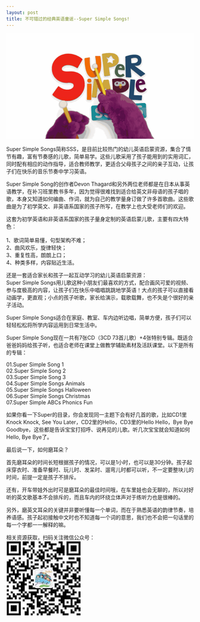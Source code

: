 ```yaml
---
layout: post
title: 不可错过的经典英语童谣--Super Simple Songs!
---
```


![Super Simple Songs_JoyBus.TK](/public/sss.gif)  
<p>
	Super Simple Songs简称SSS，是目前比较热门的幼儿英语启蒙资源，集合了情节有趣，富有节奏感的儿歌，简单易学。这些儿歌采用了孩子能用到的实用词汇，同时配有相应的动作指导，适合教师教学，更适合父母孩子之间的亲子互动，让孩子们在快乐的音乐节奏中学习英语。
</p>

<p>
	Super Simple Song的创作者Devon Thagard和另外两位老师都是在日本从事英语教学，在补习班里教书多年，因为觉得很难找到适合给英文非母语的孩子唱的歌，本身又知道如何编曲、作词，就为自己的教学量身订做了许多首歌曲。这些歌曲是为了初学英文、非英语系国家的孩子所写，在教学上也大受老师们的欢迎。
</p>

<p>
	这套为初学英语和非英语系国家的孩子量身定制的英语启蒙儿歌，主要有四大特色：<br /><br />
1、歌词简单易懂，句型架构不难；
<br />
	2、曲风欢乐，旋律轻快；
<br />
	3、重复性高，朗朗上口；
<br />
	4、种类多样，内容贴近生活。
</p>
<p>
	还是一套适合家长和孩子一起互动学习的幼儿英语启蒙资源：<br />
	Super Simple Songs用儿歌这种小朋友们最喜欢的方式，配合画风可爱的视频、参与度极高的内容，让孩子们在快乐中唱唱跳跳地学英语！大点的孩子可以直接看动画学，更直观；小点的孩子听歌，家长给演示，载歌载舞，也不失是个很好的亲子活动。
</p>
<p>
	Super
Simple Songs适合在家庭、教室、车内边听边唱，简单方便，孩子们可以轻轻松松将所学内容运用到日常生活中。
</p>

<p>
	Super Simple Song现在一共有7张CD（3CD 73首儿歌）+4张特别专辑。既适合爸爸妈妈给孩子听，也适合老师在课堂上做教学辅助素材及活跃课堂。以下是所有的专辑：
</p>
<p>
	01.Super Simple Song 1
<br />
	02.Super Simple Song 2
<br />
	03.Super Simple Song 3
<br />
	04.Super Simple Songs Animals
<br />
	05.Super Simple Songs Halloween
<br />
	06.Super Simple Songs Christmas
<br />
	07.Super Simple ABCs Phonics Fun
</p>

<p>
	如果你看一下Super的目录，你会发现同一主题下会有好几首的歌，比如CD1里Knock Knock, See You Later，CD2里的Hello，CD3里的Hello
Hello，Bye Bye Goodbye，这些都是告诉宝宝打招呼、说再见的儿歌。听几次宝宝就会知道如何Hello,
Bye Bye了。
</p>

<p>
	最后说一下，如何磨耳朵？
</p>
<p>
	首先磨耳朵的时间长短根据孩子的情况，可以是1小时，也可以是30分钟。孩子起床穿衣时、准备早餐时、玩儿时、发呆时、遛弯儿时都可以听，不一定要整块儿的时间，前提一定是孩子不排斥。
</p>
<p>
	还有，开车带娃外出时可是磨耳朵的最佳时间哦，在车里娃也会无聊的，所以对好听的英文歌基本不会排斥的，而且车内的环绕立体声对于练听力也是很棒的。
</p>
<p>
	另外，磨英文耳朵的关键并非要听懂每一个单词，而在于熟悉英语的韵律节奏，培养语感。孩子起初接触中文时也不知道每一个词的意思，我们也不会把一句话里的每一个字都一一解释的嘛。
</p>
<p>
相关资源获取，扫码关注微信公众号：<br>          
<img src="/public/joybuswx.jpg"  alt="上欢乐巴士-JoyBus.TK" width="200"/>
</p>
